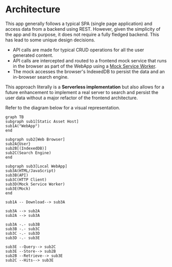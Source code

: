 # Architecture

This app generally follows a typical SPA (single page application) and access data from a backend using REST. However, given the simplicity of the app and its purpose, it does not require a fully fledged backend. This has lead to some unique design decisions.

- API calls are made for typical CRUD operations for all the user generated content.
- API calls are intercepted and routed to a frontend mock service that runs in the browser as part of the WebApp using a [Mock Service Worker](https://mswjs.io/).
- The mock accesses the browser's IndexedDB to persist the data and an in-browser search engine.

This approach literally is a **Serverless implementation** but also allows for a future enhancement to implement a real server to search and persist the user data without a major refactor of the frontend architecture.

Refer to the diagram below for a visual representation.

```mermaid
graph TB
subgraph sub1[Static Asset Host]
sub1A("WebApp")
end

subgraph sub2[Web Browser]
sub2A{User}
sub2B[(IndexedDB)]
sub2C(Search Engine)
end

subgraph sub3[Local WebApp]
sub3A(HTML/JavaScript)
sub3B(API)
sub3C(HTTP Client)
sub3D(Mock Service Worker)
sub3E(Mock)
end

sub1A -- Download--> sub3A

sub3A --> sub2A
sub2A --> sub3A

sub3A -.- sub3B
sub3B -.- sub3C
sub3C -.- sub3D
sub3D -.- sub3E

sub3E --Query--> sub2C
sub3E --Store--> sub2B
sub2B --Retrieve--> sub3E
sub2C --Hits--> sub3E
```
